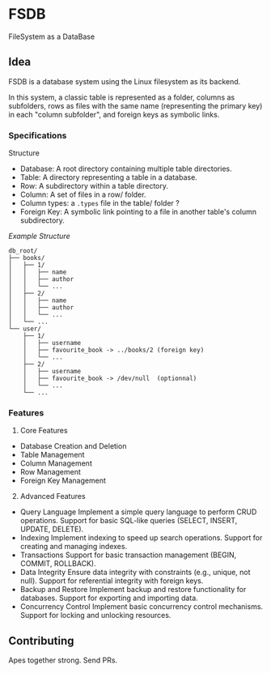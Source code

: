 # FSDB
FileSystem as a DataBase


## Idea

FSDB is a database system using the Linux filesystem as its backend.

In this system, a classic table is represented as a folder, columns as subfolders,
rows as files with the same name (representing the primary key) in each "column subfolder", and foreign keys as symbolic links.

### Specifications

Structure

- Database: A root directory containing multiple table directories.
- Table: A directory representing a table in a database.
- Row: A subdirectory within a table directory.
- Column: A set of files in a row/ folder.
- Column types: a `.types` file in the table/ folder ?
- Foreign Key: A symbolic link pointing to a file in another table's column subdirectory.

*Example Structure*

```
db_root/
├── books/
│   ├── 1/
│   │   ├── name
│   │   ├── author
│   │   └── ...
│   ├── 2/
│   │   ├── name
│   │   ├── author
│   │   └── ...
│   └── ...
└── user/
    ├── 1/
    │   ├── username
    │   ├── favourite_book -> ../books/2 (foreign key)
    │   └── ...
    ├── 2/
    │   ├── username
    │   ├── favourite_book -> /dev/null  (optionnal)
    │   └── ...
    └── ...
```

### Features

1. Core Features

- Database Creation and Deletion
- Table Management
- Column Management
- Row Management
- Foreign Key Management


2. Advanced Features

- Query Language
    Implement a simple query language to perform CRUD operations.
    Support for basic SQL-like queries (SELECT, INSERT, UPDATE, DELETE).
- Indexing
    Implement indexing to speed up search operations.
    Support for creating and managing indexes.
- Transactions
    Support for basic transaction management (BEGIN, COMMIT, ROLLBACK).
- Data Integrity
    Ensure data integrity with constraints (e.g., unique, not null).
    Support for referential integrity with foreign keys.
- Backup and Restore
    Implement backup and restore functionality for databases.
    Support for exporting and importing data.
- Concurrency Control
    Implement basic concurrency control mechanisms.
    Support for locking and unlocking resources.

## Contributing

Apes together strong. Send PRs.
